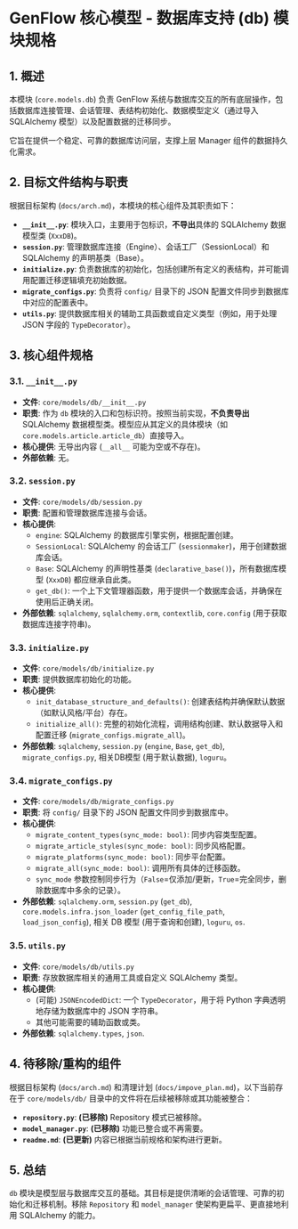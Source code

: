 # GenFlow 核心模型 - 数据库支持 (db) 模块规格

## 1. 概述

本模块 (`core.models.db`) 负责 GenFlow 系统与数据库交互的所有底层操作，包括数据库连接管理、会话管理、表结构初始化、数据模型定义（通过导入 SQLAlchemy 模型）以及配置数据的迁移同步。

它旨在提供一个稳定、可靠的数据库访问层，支撑上层 Manager 组件的数据持久化需求。

## 2. 目标文件结构与职责

根据目标架构 (`docs/arch.md`)，本模块的核心组件及其职责如下：

*   **`__init__.py`**: 模块入口，主要用于包标识，**不导出**具体的 SQLAlchemy 数据模型类 (`XxxDB`)。
*   **`session.py`**: 管理数据库连接（Engine）、会话工厂（SessionLocal）和 SQLAlchemy 的声明基类（Base）。
*   **`initialize.py`**: 负责数据库的初始化，包括创建所有定义的表结构，并可能调用配置迁移逻辑填充初始数据。
*   **`migrate_configs.py`**: 负责将 `config/` 目录下的 JSON 配置文件同步到数据库中对应的配置表中。
*   **`utils.py`**: 提供数据库相关的辅助工具函数或自定义类型（例如，用于处理 JSON 字段的 `TypeDecorator`）。

## 3. 核心组件规格

### 3.1. `__init__.py`

*   **文件**: `core/models/db/__init__.py`
*   **职责**: 作为 `db` 模块的入口和包标识符。按照当前实现，**不负责导出** SQLAlchemy 数据模型类。模型应从其定义的具体模块（如 `core.models.article.article_db`）直接导入。
*   **核心提供**: 无导出内容 (`__all__` 可能为空或不存在)。
*   **外部依赖**: 无。

### 3.2. `session.py`

*   **文件**: `core/models/db/session.py`
*   **职责**: 配置和管理数据库连接与会话。
*   **核心提供**:
    *   `engine`: SQLAlchemy 的数据库引擎实例，根据配置创建。
    *   `SessionLocal`: SQLAlchemy 的会话工厂 (`sessionmaker`)，用于创建数据库会话。
    *   `Base`: SQLAlchemy 的声明性基类 (`declarative_base()`)，所有数据库模型 (`XxxDB`) 都应继承自此类。
    *   `get_db()`: 一个上下文管理器函数，用于提供一个数据库会话，并确保在使用后正确关闭。
*   **外部依赖**: `sqlalchemy`, `sqlalchemy.orm`, `contextlib`, `core.config` (用于获取数据库连接字符串)。

### 3.3. `initialize.py`

*   **文件**: `core/models/db/initialize.py`
*   **职责**: 提供数据库初始化的功能。
*   **核心提供**:
    *   `init_database_structure_and_defaults()`: 创建表结构并确保默认数据（如默认风格/平台）存在。
    *   `initialize_all()`: 完整的初始化流程，调用结构创建、默认数据导入和配置迁移 (`migrate_configs.migrate_all`)。
*   **外部依赖**: `sqlalchemy`, `session.py` (`engine`, `Base`, `get_db`), `migrate_configs.py`, 相关DB模型 (用于默认数据), `loguru`。

### 3.4. `migrate_configs.py`

*   **文件**: `core/models/db/migrate_configs.py`
*   **职责**: 将 `config/` 目录下的 JSON 配置文件同步到数据库中。
*   **核心提供**:
    *   `migrate_content_types(sync_mode: bool)`: 同步内容类型配置。
    *   `migrate_article_styles(sync_mode: bool)`: 同步风格配置。
    *   `migrate_platforms(sync_mode: bool)`: 同步平台配置。
    *   `migrate_all(sync_mode: bool)`: 调用所有具体的迁移函数。
    *   `sync_mode` 参数控制同步行为（`False`=仅添加/更新，`True`=完全同步，删除数据库中多余的记录）。
*   **外部依赖**: `sqlalchemy.orm`, `session.py` (`get_db`), `core.models.infra.json_loader` (`get_config_file_path`, `load_json_config`), 相关 DB 模型 (用于查询和创建), `loguru`, `os`.

### 3.5. `utils.py`

*   **文件**: `core/models/db/utils.py`
*   **职责**: 存放数据库相关的通用工具或自定义 SQLAlchemy 类型。
*   **核心提供**:
    *   (可能) `JSONEncodedDict`: 一个 `TypeDecorator`，用于将 Python 字典透明地存储为数据库中的 JSON 字符串。
    *   其他可能需要的辅助函数或类。
*   **外部依赖**: `sqlalchemy.types`, `json`.

## 4. 待移除/重构的组件

根据目标架构 (`docs/arch.md`) 和清理计划 (`docs/impove_plan.md`)，以下当前存在于 `core/models/db/` 目录中的文件将在后续被移除或其功能被整合：

*   **`repository.py`**: **(已移除)** Repository 模式已被移除。
*   **`model_manager.py`**: **(已移除)** 功能已整合或不再需要。
*   **`readme.md`**: **(已更新)** 内容已根据当前规格和架构进行更新。

## 5. 总结

`db` 模块是模型层与数据库交互的基础。其目标是提供清晰的会话管理、可靠的初始化和迁移机制。移除 `Repository` 和 `model_manager` 使架构更扁平、更直接地利用 SQLAlchemy 的能力。